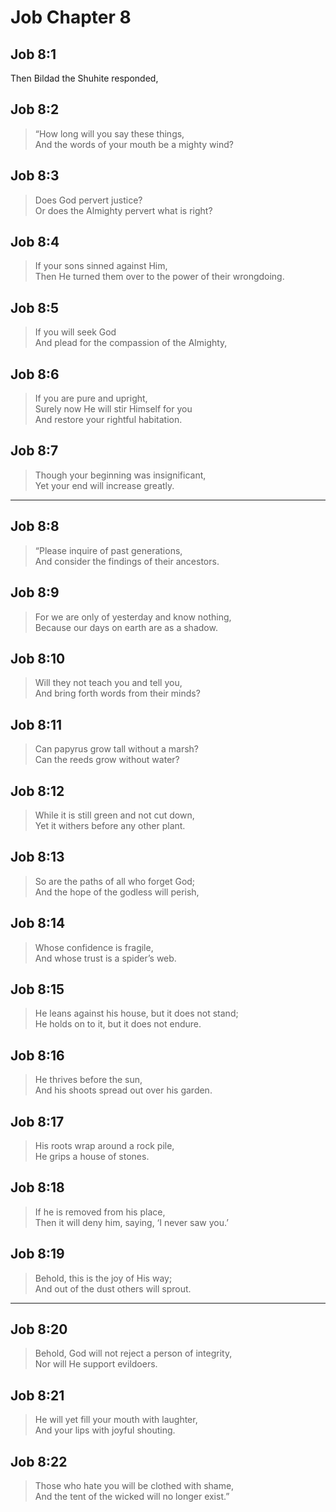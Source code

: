 # Job Chapter 8

## Job 8:1

Then Bildad the Shuhite responded,

## Job 8:2

> “How long will you say these things,  
> And the words of your mouth be a mighty wind?

## Job 8:3

> Does God pervert justice?  
> Or does the Almighty pervert what is right?

## Job 8:4

> If your sons sinned against Him,  
> Then He turned them over to the power of their wrongdoing.

## Job 8:5

> If you will seek God  
> And plead for the compassion of the Almighty,

## Job 8:6

> If you are pure and upright,  
> Surely now He will stir Himself for you  
> And restore your rightful habitation.

## Job 8:7

> Though your beginning was insignificant,  
> Yet your end will increase greatly.

---

## Job 8:8

> “Please inquire of past generations,  
> And consider the findings of their ancestors.

## Job 8:9

> For we are only of yesterday and know nothing,  
> Because our days on earth are as a shadow.

## Job 8:10

> Will they not teach you and tell you,  
> And bring forth words from their minds?

## Job 8:11

> Can papyrus grow tall without a marsh?  
> Can the reeds grow without water?

## Job 8:12

> While it is still green and not cut down,  
> Yet it withers before any other plant.

## Job 8:13

> So are the paths of all who forget God;  
> And the hope of the godless will perish,

## Job 8:14

> Whose confidence is fragile,  
> And whose trust is a spider’s web.

## Job 8:15

> He leans against his house, but it does not stand;  
> He holds on to it, but it does not endure.

## Job 8:16

> He thrives before the sun,  
> And his shoots spread out over his garden.

## Job 8:17

> His roots wrap around a rock pile,  
> He grips a house of stones.

## Job 8:18

> If he is removed from his place,  
> Then it will deny him, saying, ‘I never saw you.’

## Job 8:19

> Behold, this is the joy of His way;  
> And out of the dust others will sprout.

---

## Job 8:20

> Behold, God will not reject a person of integrity,  
> Nor will He support evildoers.

## Job 8:21

> He will yet fill your mouth with laughter,  
> And your lips with joyful shouting.

## Job 8:22

> Those who hate you will be clothed with shame,  
> And the tent of the wicked will no longer exist.”
